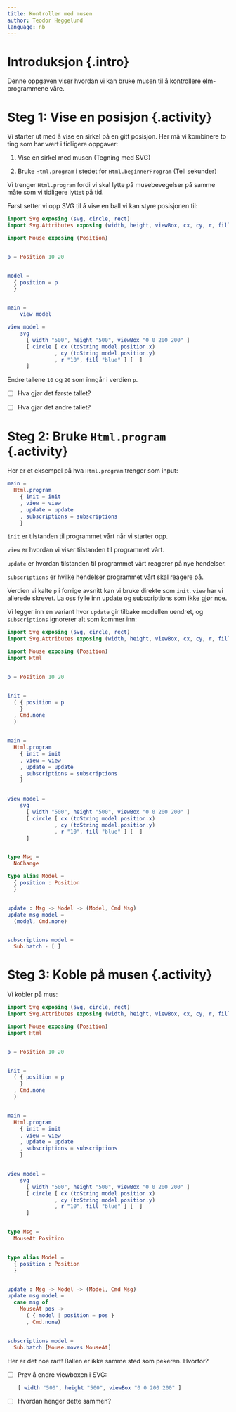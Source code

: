 ```yaml
---
title: Kontroller med musen
author: Teodor Heggelund
language: nb
---
```



# Introduksjon {.intro}

Denne oppgaven viser hvordan vi kan bruke musen til å kontrollere
elm-programmene våre.


# Steg 1: Vise en posisjon {.activity}

Vi starter ut med å vise en sirkel på en gitt posisjon. Her må vi kombinere to
ting som har vært i tidligere oppgaver:

1. Vise en sirkel med musen (Tegning med SVG)

2. Bruke `Html.program` i stedet for `Html.beginnerProgram` (Tell sekunder)

Vi trenger `Html.program` fordi vi skal lytte på musebevegelser på samme måte
som vi tidligere lyttet på tid.

Først setter vi opp SVG til å vise en ball vi kan styre posisjonen til:

```elm
import Svg exposing (svg, circle, rect)
import Svg.Attributes exposing (width, height, viewBox, cx, cy, r, fill, x, y, width, height)

import Mouse exposing (Position)


p = Position 10 20


model =
  { position = p
  }


main =
    view model

view model =
    svg
      [ width "500", height "500", viewBox "0 0 200 200" ]
      [ circle [ cx (toString model.position.x)
               , cy (toString model.position.y)
               , r "10", fill "blue" ] [  ]
      ]
```

Endre tallene `10` og `20` som inngår i verdien `p`.

- [ ] Hva gjør det første tallet?

- [ ] Hva gjør det andre tallet?


# Steg 2: Bruke `Html.program` {.activity}

Her er et eksempel på hva `Html.program` trenger som input:

```elm
main =
  Html.program
    { init = init
    , view = view
    , update = update
    , subscriptions = subscriptions
    }
```

`init` er tilstanden til programmet vårt når vi starter opp.

`view` er hvordan vi viser tilstanden til programmet vårt.

`update` er hvordan tilstanden til programmet vårt reagerer på nye hendelser.

`subscriptions` er hvilke hendelser programmet vårt skal reagere på.

Verdien vi kalte `p` i forrige avsnitt kan vi bruke direkte som `init`. `view`
har vi allerede skrevet. La oss fylle inn update og subscriptions som ikke gjør
noe.

Vi legger inn en variant hvor `update` gir tilbake modellen uendret, og
`subscriptions` ignorerer alt som kommer inn:

```elm
import Svg exposing (svg, circle, rect)
import Svg.Attributes exposing (width, height, viewBox, cx, cy, r, fill, x, y, width, height)

import Mouse exposing (Position)
import Html


p = Position 10 20


init =
  ( { position = p
    }
  , Cmd.none
  )


main =
  Html.program
    { init = init
    , view = view
    , update = update
    , subscriptions = subscriptions
    }


view model =
    svg
      [ width "500", height "500", viewBox "0 0 200 200" ]
      [ circle [ cx (toString model.position.x)
               , cy (toString model.position.y)
               , r "10", fill "blue" ] [  ]
      ]


type Msg =
  NoChange

type alias Model =
  { position : Position
  }


update : Msg -> Model -> (Model, Cmd Msg)
update msg model =
  (model, Cmd.none)


subscriptions model =
  Sub.batch - [ ]
```


# Steg 3: Koble på musen {.activity}

Vi kobler på mus:

```elm
import Svg exposing (svg, circle, rect)
import Svg.Attributes exposing (width, height, viewBox, cx, cy, r, fill, x, y, width, height)

import Mouse exposing (Position)
import Html


p = Position 10 20


init =
  ( { position = p
    }
  , Cmd.none
  )


main =
  Html.program
    { init = init
    , view = view
    , update = update
    , subscriptions = subscriptions
    }


view model =
    svg
      [ width "500", height "500", viewBox "0 0 200 200" ]
      [ circle [ cx (toString model.position.x)
               , cy (toString model.position.y)
               , r "10", fill "blue" ] [  ]
      ]


type Msg =
  MouseAt Position


type alias Model =
  { position : Position
  }


update : Msg -> Model -> (Model, Cmd Msg)
update msg model =
  case msg of
    MouseAt pos ->
      ( { model | position = pos }
      , Cmd.none)


subscriptions model =
  Sub.batch [Mouse.moves MouseAt]
```

Her er det noe rart! Ballen er ikke samme sted som pekeren. Hvorfor?

- [ ] Prøv å endre viewboxen i SVG:

  ```elm
  [ width "500", height "500", viewBox "0 0 200 200" ]
  ```

- [ ] Hvordan henger dette sammen?
